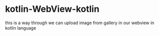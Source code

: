 # kotlin-WebView-kotlin
this is a way through we can upload image from gallery in our webview in kotlin language
